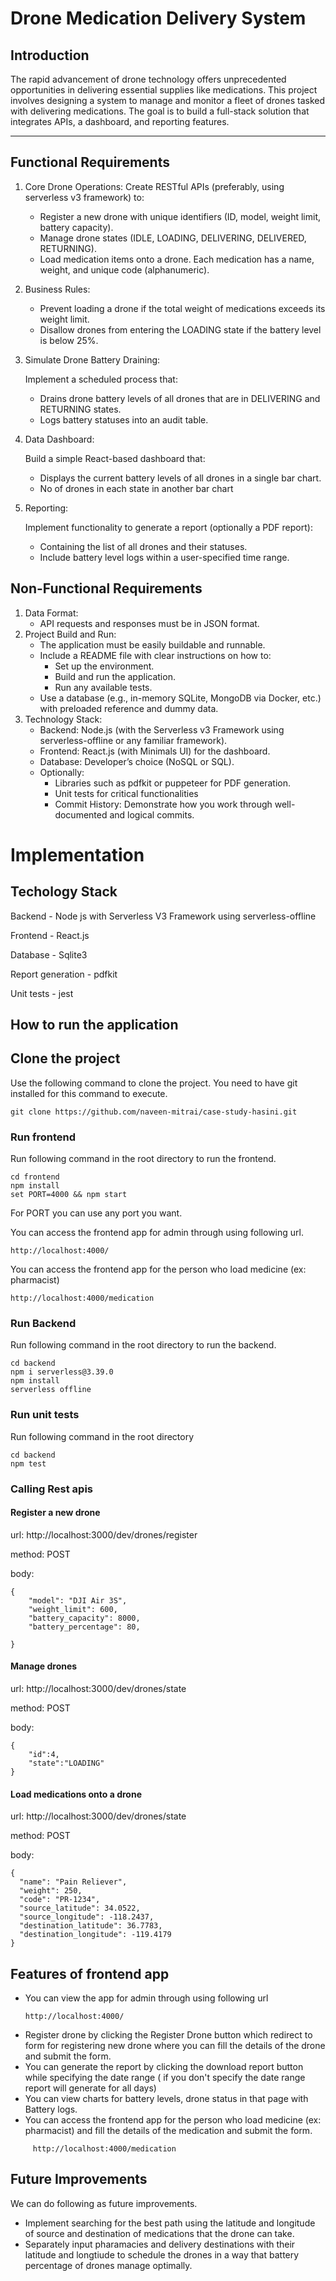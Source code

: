 # Drone Medication Delivery System

## Introduction

The rapid advancement of drone technology offers unprecedented opportunities in delivering essential supplies like medications. This project involves designing a system to manage and monitor a fleet of drones tasked with delivering medications. The goal is to build a full-stack solution that integrates APIs, a dashboard, and reporting features.

---

## Functional Requirements

1) Core Drone Operations:
   Create RESTful APIs (preferably, using serverless v3 framework) to:

   - Register a new drone with unique identifiers (ID, model, weight limit, battery capacity).
   - Manage drone states (IDLE, LOADING, DELIVERING, DELIVERED, RETURNING).
   - Load medication items onto a drone. Each medication has a name, weight, and unique code (alphanumeric).
2) Business Rules:

   - Prevent loading a drone if the total weight of medications exceeds its weight limit.
   - Disallow drones from entering the LOADING state if the battery level is below 25%.
3) Simulate Drone Battery Draining:

   Implement a scheduled process that:

   - Drains drone battery levels of all drones that are in DELIVERING and RETURNING states.
   - Logs battery statuses into an audit table.
4) Data Dashboard:

   Build a simple React-based dashboard that:

   - Displays the current battery levels of all drones in a single bar chart.
   - No of drones in each state in another bar chart
5) Reporting:

   Implement functionality to generate a report (optionally a PDF report):

   - Containing the list of all drones and their statuses.
   - Include battery level logs within a user-specified time range.

## Non-Functional Requirements

1) Data Format:
   - API requests and responses must be in JSON format.
2) Project Build and Run:
   - The application must be easily buildable and runnable.
   - Include a README file with clear instructions on how to:
     - Set up the environment.
     - Build and run the application.
     - Run any available tests.
   - Use a database (e.g., in-memory SQLite, MongoDB via Docker, etc.) with preloaded reference and dummy data.
3) Technology Stack:
   - Backend: Node.js (with the Serverless v3 Framework using serverless-offline or any familiar framework).
   - Frontend: React.js (with Minimals UI) for the dashboard.
   - Database: Developer’s choice (NoSQL or SQL).
   - Optionally:
     - Libraries such as pdfkit or puppeteer for PDF generation.
     - Unit tests for critical functionalities
     - Commit History: Demonstrate how you work through well-documented and logical commits.

# Implementation

## Techology Stack

Backend - Node js with Serverless V3 Framework using serverless-offline

Frontend - React.js

Database - Sqlite3

Report generation - pdfkit

Unit tests - jest

## How to run the application

## Clone the project

Use the following command to clone the project. You need to have git installed for this command to execute.

```
git clone https://github.com/naveen-mitrai/case-study-hasini.git
```

### Run frontend

Run following command in the root directory to run the frontend.

```
cd frontend
npm install
set PORT=4000 && npm start
```

For PORT you can use any port you want.

You can access the frontend app for admin through using following url.

`http://localhost:4000/`

You can access the frontend app for the person who load medicine (ex: pharmacist)

`http://localhost:4000/medication`

### Run Backend

Run following command in the root directory to run the backend.

```
cd backend
npm i serverless@3.39.0
npm install
serverless offline
```

### Run unit tests

Run following command in the root directory

```
cd backend
npm test
```

### Calling Rest apis

#### Register a new drone

url: http://localhost:3000/dev/drones/register

method: POST

body: 

```
{  
	"model": "DJI Air 3S",
	"weight_limit": 600,
	"battery_capacity": 8000,
	"battery_percentage": 80,

}
```

#### Manage drones

url: http://localhost:3000/dev/drones/state

method: POST

body:

```
{  
	"id":4,  
	"state":"LOADING"
}
```

#### Load medications onto a drone

url: http://localhost:3000/dev/drones/state

method: POST

body:

```
{
  "name": "Pain Reliever",
  "weight": 250,
  "code": "PR-1234",
  "source_latitude": 34.0522,
  "source_longitude": -118.2437,
  "destination_latitude": 36.7783,
  "destination_longitude": -119.4179
}
```

## Features of frontend app

* You can view the app for admin through using following url
  ```
  http://localhost:4000/
  ```
* Register drone by clicking the Register Drone button which redirect to form for registering new drone where you can fill the details of the drone and submit the form.
* You can generate the report by clicking the download report button while specifying the date range ( if you don't specify the date range report will generate for all days)
* You can view charts for battery levels, drone status in that page with Battery logs.
* You can access the frontend app for the person who load medicine (ex: pharmacist) and fill the details of the medication and submit the form.

```
	 http://localhost:4000/medication
```

## Future Improvements

We can do following as future improvements.

* Implement searching for the best path using the latitude and longitude of source and destination of medications that the drone can take.
* Separately input pharamacies and delivery destinations with their latitude and longtiude to schedule the drones in a way that battery percentage of drones manage optimally.
